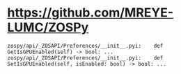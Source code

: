 # https://github.com/MREYE-LUMC/ZOSPy

```console
zospy/api/_ZOSAPI/Preferences/__init__.pyi:    def GetIsGPUEnabled(self) -> bool: ...
zospy/api/_ZOSAPI/Preferences/__init__.pyi:    def SetIsGPUEnabled(self, isEnabled: bool) -> bool: ...

```
